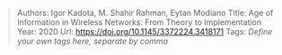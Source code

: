 > Authors: Igor Kadota, M. Shahir Rahman, Eytan Modiano
> Title: Age of Information in Wireless Networks: From Theory to Implementation
> Year: 2020
> Url: https://doi.org/10.1145/3372224.3418171
> Tags: *Define your own tags here, separate by comma*